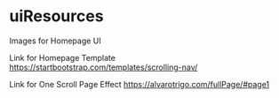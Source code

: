 # uiResources
Images for Homepage UI

Link for Homepage Template
https://startbootstrap.com/templates/scrolling-nav/

Link for One Scroll Page Effect
https://alvarotrigo.com/fullPage/#page1
